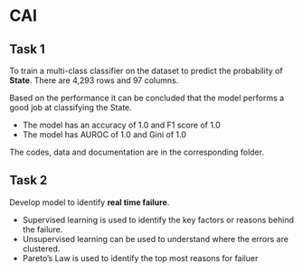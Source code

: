 # CAI

## Task 1
To train a multi-class classifier on the dataset to predict the probability of **State**. There are 4,293 rows and 97 columns.

Based on the performance it can be concluded that the model performs a good job at classifying the State.
* The model has an accuracy of 1.0 and F1 score of 1.0
* The model has AUROC of 1.0 and Gini of 1.0

The codes, data and documentation are in the corresponding folder.   

## Task 2
Develop model to identify **real time failure**.
*	Supervised learning is used to identify the key factors or reasons behind the failure. 
*	Unsupervised learning can be used to understand where the errors are clustered. 
*	Pareto’s Law is used to identify the top most reasons for failuer

